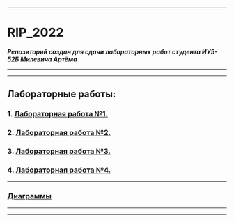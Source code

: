 ___
# RIP_2022
***Репозиторий создан для сдачи лабораторных работ студента ИУ5-52Б Милевича Артёма***
___
___
## Лабораторные работы:
### 1. [Лабораторная работа №1.](https://github.com/orrambo/RIP_2022/tree/master/manga) 

### 2. [Лабораторная работа №2.](https://github.com/orrambo/RIP_2022/tree/master/manga)

### 3. [Лабораторная работа №3.](https://github.com/orrambo/RIP_2022/tree/master/mangaAPI)

### 4. [Лабораторная работа №4.](https://github.com/orrambo/RIP_2022/tree/master/mangaFront)
___
### [Диаграммы](https://github.com/orrambo/RIP_2022/tree/master/UML.mdj)
___
___
